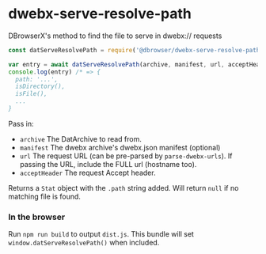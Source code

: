 # dwebx-serve-resolve-path

DBrowserX's method to find the file to serve in dwebx:// requests

```js
const datServeResolvePath = require('@dbrowser/dwebx-serve-resolve-path')

var entry = await datServeResolvePath(archive, manifest, url, acceptHeader)
console.log(entry) /* => {
  path: '...',
  isDirectory(),
  isFile(),
  ...
}
```

Pass in:

 - `archive` The DatArchive to read from.
 - `manifest` The dwebx archive's dwebx.json manifest (optional)
 - `url` The request URL (can be pre-parsed by `parse-dwebx-urls`). If passing the URL, include the FULL url (hostname too).
 - `acceptHeader` The request Accept header.

Returns a `Stat` object with the `.path` string added. Will return `null` if no matching file is found.

### In the browser

Run `npm run build` to output `dist.js`. This bundle will set `window.datServeResolvePath()` when included.